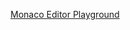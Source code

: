 [Monaco Editor Playground](https://microsoft.github.io/monaco-editor/playground.html?source=v0.33.0#XQAAAAJ-BAAAAAAAAABBqQkHQ5NjdMjwa-jY7SIQ9S7DNlzs5W-mwj0fe1ZCDRFc9ws9XQE0SJE1jc2VKxhaLFIw9vEWSxW3yscw6uoRu_1uhs0-3YGTBOs7vF0FLePVjGsGK-bAkTzqc-rZcSLzCIvDa5e4TQ8q4oynRTs7hgN1R0myPvOhmy-cnPuwlGzan1udfzJlu-LCZ-XVKrOZVXE8LfTx9oVoFZdtIZ-tcZZH-40iRGZiO5SogUlulBw-p5Ds-tXtimbxwNlTP6aoR46lYVkolCA4pMyEsgYE0pe_VyuSNinfDoidKKHt-d8V047RlU7h-6EPnvaOFb37cVgl3tezLnllssMgIdvIfEvZrErEIWzkRP0StQ3Sk0IzzuiRsWmxjSAA3RBJrPilRFT9CXbZbF0uhMjJYMybonPh6I2QTOJR7jjfBlbQ0xmya9f3vbj1k2fDcJuyGqqKWNt1lmtXk8DmkcEoJdqqLqjvs9r5l1AJbDWiJKHWKncMplOe9Jg5z8yXz2msFf8_4e_jNxtRUM8IjkAt6AQ2rk-SE-Rqz6DraV4HckXngdsaLMyc1GLlRVKvZ3igVIy7n5kEgZ05kCnN30fkRtgFldopnmZaNJDg8eEAltSdoQVRSbgRtKkbjPXIsmQeFm2q_SDbscqn56o3ZjJSOKNNRVX7MCWDEhQi-kluPZRFvdDDO0OdsIvD3VTC_nuoIi6YhBp7fI57im1aagZQcwD3kORH1hi-ebf_FJMwAA)
